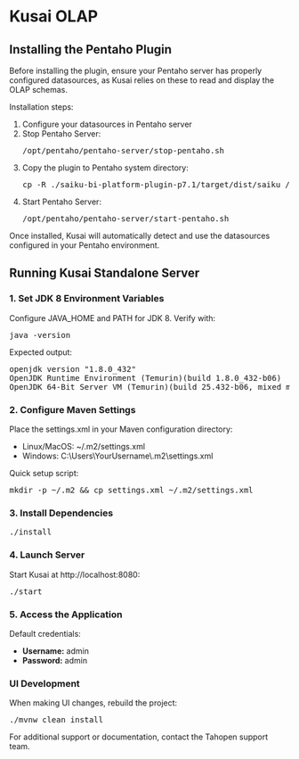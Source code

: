 <h1>Kusai OLAP</h1>

<h2>Installing the Pentaho Plugin</h2>

<p>Before installing the plugin, ensure your Pentaho server has properly configured datasources, as Kusai relies on these to read and display the OLAP schemas.</p>

<p>Installation steps:</p>
<ol>
    <li>Configure your datasources in Pentaho server</li>
    <li>Stop Pentaho Server:
        <pre>
/opt/pentaho/pentaho-server/stop-pentaho.sh</pre>
    </li>
    <li>Copy the plugin to Pentaho system directory:
        <pre>
cp -R ./saiku-bi-platform-plugin-p7.1/target/dist/saiku /opt/pentaho/pentaho-server/pentaho-solutions/system</pre>
    </li>
    <li>Start Pentaho Server:
        <pre>
/opt/pentaho/pentaho-server/start-pentaho.sh</pre>
    </li>
</ol>

<p>Once installed, Kusai will automatically detect and use the datasources configured in your Pentaho environment.</p>

<h2>Running Kusai Standalone Server</h2>

<h3>1. Set JDK 8 Environment Variables</h3>
<p>Configure JAVA_HOME and PATH for JDK 8. Verify with:</p>
<pre>java -version</pre>
<p>Expected output:</p>
<pre>
openjdk version "1.8.0_432"
OpenJDK Runtime Environment (Temurin)(build 1.8.0_432-b06)
OpenJDK 64-Bit Server VM (Temurin)(build 25.432-b06, mixed mode)</pre>

<h3>2. Configure Maven Settings</h3>
<p>Place the settings.xml in your Maven configuration directory:</p>
<ul>
    <li>Linux/MacOS: ~/.m2/settings.xml</li>
    <li>Windows: C:\Users\YourUsername\.m2\settings.xml</li>
</ul>
<p>Quick setup script:</p>
<pre>mkdir -p ~/.m2 && cp settings.xml ~/.m2/settings.xml</pre>

<h3>3. Install Dependencies</h3>
<pre>./install</pre>

<h3>4. Launch Server</h3>
<p>Start Kusai at http://localhost:8080:</p>
<pre>./start</pre>

<h3>5. Access the Application</h3>
<p>Default credentials:</p>
<ul>
    <li><strong>Username:</strong> admin</li>
    <li><strong>Password:</strong> admin</li>
</ul>

<h3>UI Development</h3>
<p>When making UI changes, rebuild the project:</p>
<pre>./mvnw clean install</pre>

<p>For additional support or documentation, contact the Tahopen support team.</p>
